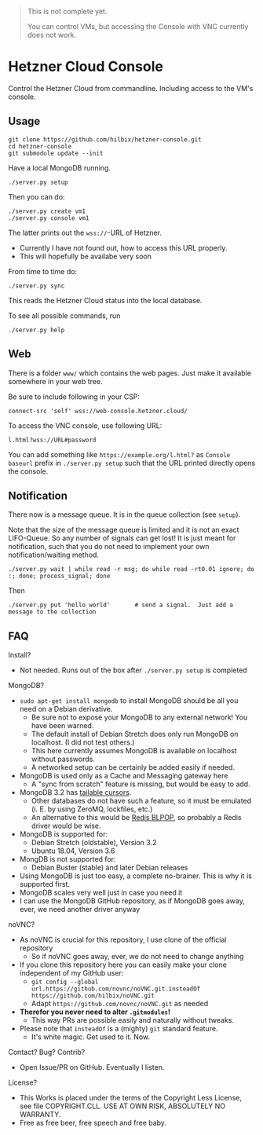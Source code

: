 > This is not complete yet.
>
> You can control VMs, but accessing the Console with VNC currently does not work.

# Hetzner Cloud Console

Control the Hetzner Cloud from commandline.  Including access to the VM's console.


## Usage

	git clone https://github.com/hilbix/hetzner-console.git
	cd hetzner-console
	git submodule update --init

Have a local MongoDB running.

	./server.py setup

Then you can do:

	./server.py create vm1
	./server.py console vm1

The latter prints out the `wss://`-URL of Hetzner.

- Currently I have not found out, how to access this URL properly.
- This will hopefully be availabe very soon

From time to time do:

	./server.py sync

This reads the Hetzner Cloud status into the local database.

To see all possible commands, run

	./server.py help


## Web

There is a folder `www/` which contains the web pages.
Just make it available somewhere in your web tree.

Be sure to include following in your CSP:

	connect-src 'self' wss://web-console.hetzner.cloud/

To access the VNC console, use following URL:

	l.html?wss://URL#password

You can add something like `https://example.org/l.html?` as `Console baseurl` prefix in `./server.py setup`
such that the URL printed directly opens the console.


## Notification

There now is a message queue.  It is in the queue collection (see `setup`).

Note that the size of the message queue is limited and it is not an exact LIFO-Queue.
So any number of signals can get lost!  It is just meant for notification,
such that you do not need to implement your own notification/waiting method.

	./server.py wait | while read -r msg; do while read -rt0.01 ignore; do :; done; process_signal; done

Then

	./server.py put 'hello world'		# send a signal.  Just add a message to the collection

## FAQ

Install?

- Not needed.  Runs out of the box after `./server.py setup` is completed

MongoDB?

- `sudo apt-get install mongodb` to install MongoDB should be all you need on a Debian derivative.
  - Be sure not to expose your MongoDB to any external network!  You have been warned.
  - The default install of Debian Stretch does only run MongoDB on localhost.  (I did not test others.)
  - This here currently assumes MongoDB is available on localhost without passwords.
  - A networked setup can be certainly be added easily if needed.
- MongoDB is used only as a Cache and Messaging gateway here
  - A "sync from scratch" feature is missing, but would be easy to add.
- MongoDB 3.2 has [tailable cursors](https://docs.mongodb.com/manual/reference/method/cursor.tailable/).
  - Other databases do not have such a feature, so it must be emulated (i. E. by using ZeroMQ, lockfiles, etc.)
  - An alternative to this would be [Redis BLPOP](https://redis.io/commands/blpop),
    so probably a Redis driver would be wise.
- MongoDB is supported for:
  - Debian Stretch (oldstable), Version 3.2
  - Ubuntu 18.04, Version 3.6
- MongDB is not supported for:
  - Debian Buster (stable) and later Debian releases
- Using MongoDB is just too easy, a complete no-brainer.  This is why it is supported first.
- MongoDB scales very well just in case you need it
- I can use the MongoDB GitHub repository, as if MongoDB goes away, ever, we need another driver anyway

noVNC?

- As noVNC is crucial for this repository, I use clone of the official repository
  - So if noVNC goes away, ever, we do not need to change anything
- If you clone this repository here you can easily make your clone independent of my GitHub user:
  - `git config --global url.https://github.com/novnc/noVNC.git.insteadOf https://github.com/hilbix/noVNC.git`
  - Adapt `https://github.com/novnc/noVNC.git` as needed
- **Therefor you never need to alter `.gitmodules`!**
  - This way PRs are possible easily and naturally without tweaks.
- Please note that `insteadOf` is a (mighty) `git` standard feature.
  - It's white magic.  Get used to it.  Now.

Contact?  Bug?  Contrib?

- Open Issue/PR on GitHub.  Eventually I listen.

License?

- This Works is placed under the terms of the Copyright Less License,  
  see file COPYRIGHT.CLL.  USE AT OWN RISK, ABSOLUTELY NO WARRANTY.
- Free as free beer, free speech and free baby.

